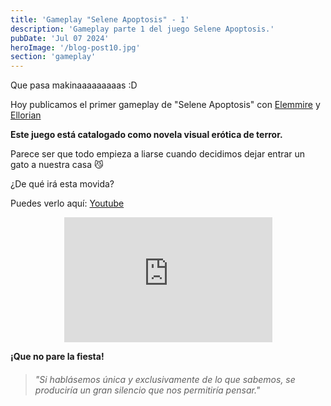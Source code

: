 ```yaml
---
title: 'Gameplay "Selene Apoptosis" - 1'
description: 'Gameplay parte 1 del juego Selene Apoptosis.'
pubDate: 'Jul 07 2024'
heroImage: '/blog-post10.jpg'
section: 'gameplay'
---
```


Que pasa makinaaaaaaaaas :D

Hoy publicamos el primer gameplay de "Selene Apoptosis" con <a href="https://www.instagram.com/elemmire1988?utm_source=qr&igsh=MWgwcm84ZmxwaDVmYQ%3D%3D" target="_blank">Elemmire</a> y <a href="https://www.ellorian.es" target="_blank">Ellorian</a> 

**Este juego está catalogado como novela visual erótica de terror.**

Parece ser que todo empieza a liarse cuando decidimos dejar entrar un gato a nuestra casa &#128572;

¿De qué irá esta movida?

Puedes verlo aquí:
<a href="https://www.youtube.com/watch?v=PQICM7kCgzk" target="_blank">Youtube</a>

<p align="center">
    <iframe width="66%" height="200vh" src="https://www.youtube.com/embed/PQICM7kCgzk?si=AWw6psqDdTHaXHb5" title="YouTube video player" frameborder="0" allow="accelerometer; autoplay; clipboard-write; encrypted-media; gyroscope; picture-in-picture; web-share" referrerpolicy="strict-origin-when-cross-origin" allowfullscreen></iframe>
</p>

**¡Que no pare la fiesta!**

> ###### "Si hablásemos única y exclusivamente de lo que sabemos, se produciría un gran silencio que nos permitiría pensar."

